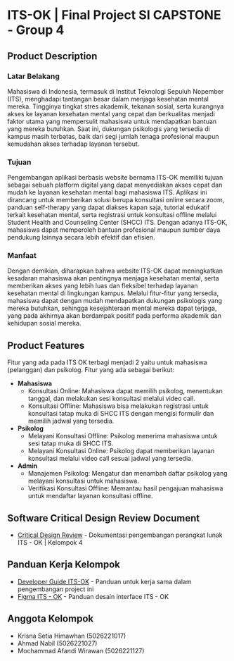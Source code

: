 # ITS-OK | Final Project SI CAPSTONE - Group 4

## Product Description

### Latar Belakang

Mahasiswa di Indonesia, termasuk di Institut Teknologi Sepuluh Nopember (ITS), menghadapi tantangan besar dalam menjaga kesehatan mental mereka. Tingginya tingkat stres akademik, tekanan sosial, serta kurangnya akses ke layanan kesehatan mental yang cepat dan berkualitas menjadi faktor utama yang mempersulit mahasiswa untuk mendapatkan bantuan yang mereka butuhkan. Saat ini, dukungan psikologis yang tersedia di kampus masih terbatas, baik dari segi jumlah tenaga profesional maupun kemudahan akses terhadap layanan tersebut.

### Tujuan

Pengembangan aplikasi berbasis website bernama ITS-OK memiliki tujuan sebagai sebuah platform digital yang dapat menyediakan akses cepat dan mudah ke layanan kesehatan mental bagi mahasiswa ITS. Aplikasi ini dirancang untuk memberikan solusi berupa konsultasi online secara zoom, panduan self-therapy yang dapat diakses kapan saja, tutorial edukatif terkait kesehatan mental, serta registrasi untuk konsultasi offline melalui Student Health and Counseling Center (SHCC) ITS. Dengan adanya ITS-OK, mahasiswa dapat memperoleh bantuan profesional maupun sumber daya pendukung lainnya secara lebih efektif dan efisien.

### Manfaat

Dengan demikian, diharapkan bahwa website ITS-OK dapat meningkatkan kesadaran mahasiswa akan pentingnya menjaga kesehatan mental, serta memberikan akses yang lebih luas dan fleksibel terhadap layanan kesehatan mental di lingkungan kampus. Melalui fitur-fitur yang tersedia, mahasiswa dapat dengan mudah mendapatkan dukungan psikologis yang mereka butuhkan, sehingga kesejahteraan mental mereka dapat terjaga, yang pada akhirnya akan berdampak positif pada performa akademik dan kehidupan sosial mereka.

## Product Features

Fitur yang ada pada ITS OK terbagi menjadi 2 yaitu untuk mahasiswa (pelanggan) dan psikolog. Fitur yang ada sebagai berikut:

- **Mahasiswa**
  - Konsultasi Online: Mahasiswa dapat memilih psikolog, menentukan tanggal, dan melakukan sesi konsultasi melalui video call.
  - Konsultasi Offline: Mahasiswa bisa melakukan registrasi untuk konsultasi tatap muka di SHCC ITS dengan mengisi formulir dan memilih jadwal yang tersedia.
- **Psikolog**
  - Melayani Konsultasi Offline: Psikolog menerima mahasiswa untuk sesi tatap muka di SHCC ITS.
  - Melayani Konsultasi Online: Psikolog dapat memberikan layanan konsultasi melalui video call sesuai jadwal yang tersedia.
- **Admin**
  - Manajemen Psikolog: Mengatur dan menambah daftar psikolog yang melayani konsultasi untuk mahasiswa.
  - Verifikasi Konsultasi Offline: Memantau hasil pengajuan mahasiswa untuk mendaftar layanan konsultasi offline.

## Software Critical Design Review Document

- [Critical Design Review](https://docs.google.com/document/d/1FvYT7zugVXLkxKQNssm7Zgkfx_g-ZMrpt7iK2wCjMUU/edit?tab=t.0) - Dokumentasi pengembangan perangkat lunak ITS - OK | Kelompok 4

## Panduan Kerja Kelompok

- [Developer Guide ITS-OK](https://docs.google.com/document/d/1lO-9_ct93S7_4YcGZr-u6OrPP089U6FhWn4IYKcEvNk/edit?tab=t.yg98af1d6vgq) - Panduan untuk kerja sama dalam pengembangan project ini
- [Figma ITS - OK](https://www.figma.com/design/479BainNxpqY76oOU37VLs/Main-Website-Design-%7C-ITS---OK?node-id=324-6550&p=f&m=dev) - Panduan desain interface ITS - OK

## Anggota Kelompok

- Krisna Setia Himawhan (5026221017)
- Ahmad Nabil (5026221027)
- Mochammad Afandi Wirawan (5026221127)
